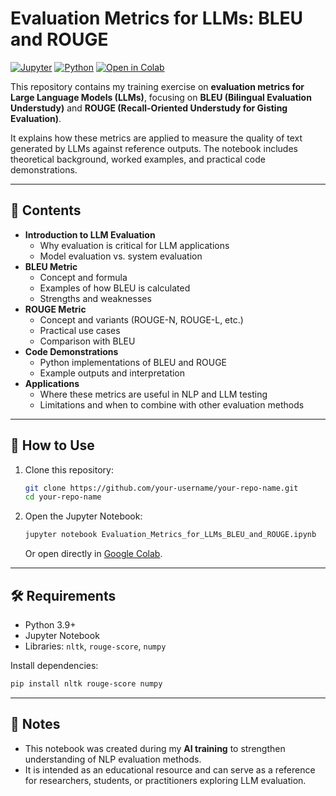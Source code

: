 # Evaluation Metrics for LLMs: BLEU and ROUGE

[![Jupyter](https://img.shields.io/badge/Notebook-Jupyter-orange)](#)
[![Python](https://img.shields.io/badge/Python-3.9%2B-blue)](#) [![Open
in
Colab](https://img.shields.io/badge/Open%20in-Colab-brightgreen)](https://colab.research.google.com)

This repository contains my training exercise on **evaluation metrics
for Large Language Models (LLMs)**, focusing on **BLEU (Bilingual
Evaluation Understudy)** and **ROUGE (Recall-Oriented Understudy for
Gisting Evaluation)**.

It explains how these metrics are applied to measure the quality of text
generated by LLMs against reference outputs. The notebook includes
theoretical background, worked examples, and practical code
demonstrations.

------------------------------------------------------------------------

## 📖 Contents

-   **Introduction to LLM Evaluation**
    -   Why evaluation is critical for LLM applications
    -   Model evaluation vs. system evaluation
-   **BLEU Metric**
    -   Concept and formula
    -   Examples of how BLEU is calculated
    -   Strengths and weaknesses
-   **ROUGE Metric**
    -   Concept and variants (ROUGE-N, ROUGE-L, etc.)
    -   Practical use cases
    -   Comparison with BLEU
-   **Code Demonstrations**
    -   Python implementations of BLEU and ROUGE
    -   Example outputs and interpretation
-   **Applications**
    -   Where these metrics are useful in NLP and LLM testing
    -   Limitations and when to combine with other evaluation methods

------------------------------------------------------------------------

## 🚀 How to Use

1.  Clone this repository:

    ``` bash
    git clone https://github.com/your-username/your-repo-name.git
    cd your-repo-name
    ```

2.  Open the Jupyter Notebook:

    ``` bash
    jupyter notebook Evaluation_Metrics_for_LLMs_BLEU_and_ROUGE.ipynb
    ```

    Or open directly in [Google
    Colab](https://colab.research.google.com).

------------------------------------------------------------------------

## 🛠️ Requirements

-   Python 3.9+
-   Jupyter Notebook
-   Libraries: `nltk`, `rouge-score`, `numpy`

Install dependencies:

``` bash
pip install nltk rouge-score numpy
```

------------------------------------------------------------------------

## 📌 Notes

-   This notebook was created during my **AI training** to strengthen
    understanding of NLP evaluation methods.
-   It is intended as an educational resource and can serve as a
    reference for researchers, students, or practitioners exploring LLM
    evaluation.

